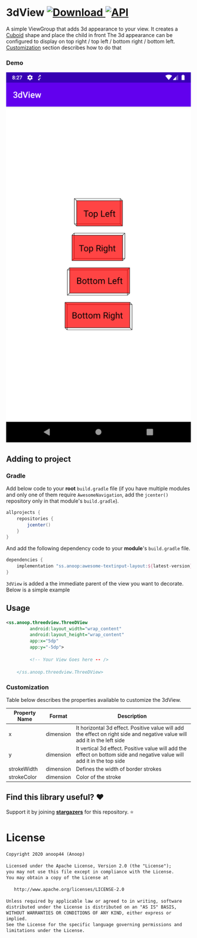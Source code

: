 # 3dView [ ![Download](https://api.bintray.com/packages/anoop44/maven/awesome-textinput-layout/images/download.svg?version=1.0.0) ](https://bintray.com/anoop44/maven/awesome-textinput-layout/1.0.0/link) <a href="https://android-arsenal.com/api?level=16"><img alt="API" src="https://img.shields.io/badge/API-16%2B-brightgreen.svg?style=flat"/></a>

A simple ViewGroup that adds 3d appearance to your view. It creates a [Cuboid](https://www.mathsisfun.com/geometry/cuboids-rectangular-prisms.html) shape and place the child in front
The 3d appearance can be configured to display on top right / top left / bottom right / bottom left. [Customization](https://github.com/anoop44/3dView#customization) section describes how to do that

### Demo
![Screenshot of 3dView demo](https://raw.githubusercontent.com/anoop44/3dView/master/art/3dview.png)



## Adding to project

### Gradle
Add below code to your **root** `build.gradle` file (if you have multiple modules and only one of them require `AwesomeNavigation`, add the `jcenter()` repository only in that module's `build.gradle`).
```gradle
allprojects {
    repositories {
        jcenter()
    }
}
```
And add the following dependency code to your **module**'s `build.gradle` file.
```gradle
dependencies {
    implementation "ss.anoop:awesome-textinput-layout:${latest-version}"
}
```
`3dView` is added a the immediate parent of the view you want to decorate. Below is a simple example

## Usage
```xml
<ss.anoop.threedview.ThreeDView
         android:layout_width="wrap_content"
         android:layout_height="wrap_content"
         app:x="5dp"
         app:y="-5dp">

         <!-- Your View Goes here -- />

    </ss.anoop.threedview.ThreeDView>
```
### Customization

Table below describes the properties available to customize the 3dView.


| Property Name          | Format    | Description |
|------------------------|-----------|----------------------------------------------------------------------------------------------------------------------------------------------------------------------------------------------------------------------|
| x                      | dimension | It horizontal 3d effect. Positive value will add the effect on right side and negative value will add it in the left side                           |
| y                      | dimension | It vertical 3d effect. Positive value will add the effect on bottom side and negative value will add it in the top side                           |
| strokeWidth            | dimension | Defines the width of border strokes|
| strokeColor            | dimension | Color of the stroke |


## Find this library useful? :heart:
Support it by joining __[stargazers](https://github.com/anoop44/3dView/stargazers)__ for this repository. :star:

# License
```
Copyright 2020 anoop44 (Anoop)

Licensed under the Apache License, Version 2.0 (the "License");
you may not use this file except in compliance with the License.
You may obtain a copy of the License at

   http://www.apache.org/licenses/LICENSE-2.0

Unless required by applicable law or agreed to in writing, software
distributed under the License is distributed on an "AS IS" BASIS,
WITHOUT WARRANTIES OR CONDITIONS OF ANY KIND, either express or implied.
See the License for the specific language governing permissions and
limitations under the License.
```
